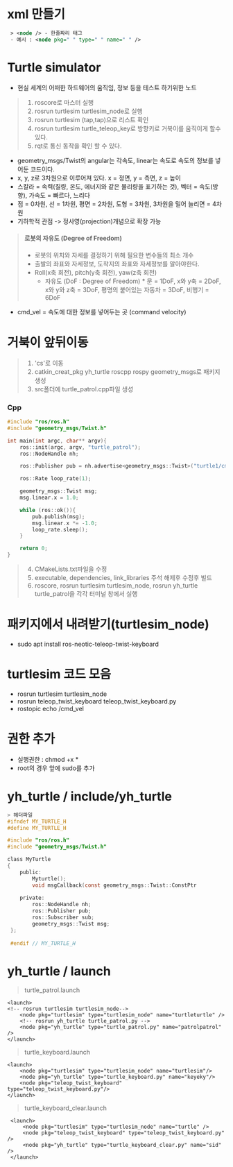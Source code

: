 # xml 만들기

```xml
 > <node /> - 한줄짜리 태그
 - 예시 : <node pkg=" " type=" " name=" " />
```

# Turtle simulator
* 현실 세계의 어떠한 하드웨어의 움직임, 정보 등을 테스트 하기위한 노드

> 1. roscore로 마스터 실행
> 2. rosrun turtlesim turtlesim_node로 실행
> 3. rosrun turtlesim (tap,tap)으로 리스트 확인
> 4. rosrun turtlesim turtle_teleop_key로 방향키로 거북이를 움직이게 할수있다.
> 5. rqt로 통신 동작을 확인 할 수 있다.
* geometry_msgs/Twist의 angular는 각속도, linear는 속도로 속도의 정보를 넣어둔 코드이다.
* x, y, z로 3차원으로 이루어져 있다. x = 정면, y = 측면, z = 높이
* 스칼라 = 속력(질량, 온도, 에너지와 같은 물리량을 표기하는 것), 벡터 = 속도(방향), 가속도 = 빠르다, 느리다
* 점 = 0차원, 선 = 1차원, 평면 = 2차원, 도형 = 3차원, 3차원을 밀어 늘리면 = 4차원
* 기하학적 관점 -> 정사영(projection)개념으로 확장 가능
> #### 로봇의 자유도 (Degree of Freedom)
> * 로봇의 위치와 자세를 결정하기 위해 필요한 변수들의 최소 개수
> * 출발의 좌표와 자세정보, 도착지의 좌표와 자세정보를 알아야한다.
> * Roll(x축 회전), pitch(y축 회전), yaw(z축 회전)
>     * 자유도 (DoF : Degree of Freedom)
>           * 문 = 1DoF, x와 y축 = 2DoF, x와 y와 z축 = 3DoF, 평명의 붙어있는 자동차 = 3DoF, 비행기 = 6DoF
* cmd_vel = 속도에 대한 정보를 넣어두는 곳 (command velocity)

# 거북이 앞뒤이동

> 1. 'cs'로 이동
> 2. catkin_creat_pkg yh_turtle roscpp rospy geometry_msgs로 패키지 생성
> 3. src폴더에 turtle_patrol.cpp파일 생성

### Cpp

```cpp
#include "ros/ros.h"
#include "geometry_msgs/Twist.h"

int main(int argc, char** argv){
    ros::init(argc, argv, "turtle_patrol");
    ros::NodeHandle nh;

    ros::Publisher pub = nh.advertise<geometry_msgs::Twist>("turtle1/cmd_vel", 10);

    ros::Rate loop_rate(1);

    geometry_msgs::Twist msg;
    msg.linear.x = 1.0;

    while (ros::ok()){
        pub.publish(msg);
        msg.linear.x *= -1.0;
        loop_rate.sleep();
    }

    return 0;
}
```

> 4. CMakeLists.txt파일을 수정
> 5. executable, dependencies, link_libraries 주석 해제후 수정후 빌드
> 6. roscore, rosrun turtlesim turtlesim_node, rosrun yh_turtle turtle_patrol을 각각 터미널 창에서 실행

# 패키지에서 내려받기(turtlesim_node)
- sudo apt install ros-neotic-teleop-twist-keyboard

# turtlesim 코드 모음
- rosrun turtlesim turtlesim_node
- rosrun teleop_twist_keyboard teleop_twist_keyboard.py
- rostopic echo /cmd_vel

# 권한 추가
- 실행권한 : chmod +x *
- root의 경우 앞에 sudo를 추가

# yh_turtle / include/yh_turtle

```C
> 헤더파일
#ifndef MY_TURTLE_H
#define MY_TURTLE_H

#include "ros/ros.h"
#include "geometry_msgs/Twist.h"

class MyTurtle
{
    public:
        Myturtle();
        void msgCallback(const geometry_msgs::Twist::ConstPtr
        
    private:
        ros::NodeHandle nh;
        ros::Publisher pub;
        ros::Subscriber sub;
        geometry_msgs::Twist msg;
 };
 
 #endif // MY_TURTLE_H
 ```
 
 # yh_turtle / launch
 
> turtle_patrol.launch
 ```
 <launch>
 <!-- rosrun turtlesim turtlesim_node-->
     <node pkg="turtlesim" type="turtlesim_node" name="turtleturtle" />
     <!-- rosrun yh_turtle turtle_patrol.py -->
     <node pkg="yh_turtle" type="turtle_patrol.py" name="patrolpatrol" />
 </launch>
 ```
 
> turtle_keyboard.launch
 ```
 <launch>
     <node pkg="turtlesim" type="turtlesim_node" name="turtlesim"/>
     <node pkg="yh_turtle" type="turtle_keyboard.py" name="keyeky"/>
     <node pkg="teleop_twist_keyboard" type="teleop_twist_keyboard.py"/>
 </launch>
 ```
 
> turtle_keyboard_clear.launch
```
 <launch>
     <node pkg="turtlesim" type="turtlesim_node" name="turtle" />
     <node pkg="teleop_twist_keyboard" type="teleop_twist_keyboard.py" />
     <node pkg="yh_turtle" type="turtle_keyboard_clear.py" name="sid" />
 </launch>
```

 
 
